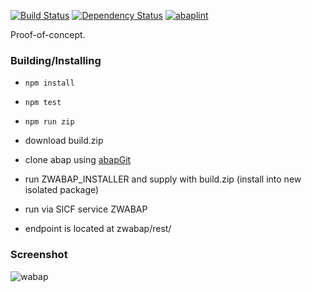 [![Build Status](https://travis-ci.org/larshp/WABAP.svg?branch=master)](https://travis-ci.org/larshp/WABAP)
[![Dependency Status](https://david-dm.org/larshp/WABAP.svg)](https://david-dm.org/larshp/WABAP)
[![abaplint](https://abaplint.org/badges/larshp/WABAP)](https://abaplint.org/project/larshp/WABAP)

Proof-of-concept.

### Building/Installing

* `npm install`

* `npm test`

* `npm run zip`

* download build.zip

* clone abap using [abapGit](http://www.abapgit.org)

* run ZWABAP_INSTALLER and supply with build.zip (install into new isolated package)

* run via SICF service ZWABAP

* endpoint is located at zwabap/rest/

### Screenshot
![wabap](https://github.com/larshp/WABAP/wiki/img/wabap001.png)
